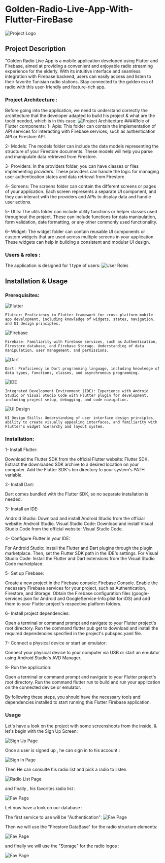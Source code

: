 # Golden-Radio-Live-App-With-Flutter-FireBase
![Project Logo](https://github.com/SBJ2000/Golden-Radio-Live-App-With-Flutter-FireBase/blob/main/Images/Logo.jpg)

## Project Description
"Golden Radio Live App is a mobile application developed using Flutter and Firebase, aimed at providing a convenient and enjoyable radio streaming experience for the elderly. 
With its intuitive interface and seamless integration with Firebase backend, users can easily access and listen to their favorite Tunisian radio stations. 
Stay connected to the golden era of radio with this user-friendly and feature-rich app. 

### Project Architecture :
Before going into the application, we need to understand correctly the architecture that the developer adapted to build his project & what are the toold needed, which is in this case:
![Project Architecture](https://github.com/SBJ2000/Golden-Radio-Live-App-With-Flutter-FireBase/blob/main/Images/Architecture.png)
####Role of Flutter components:
1- Apis: This folder can contain the implementation of API services for interacting with Firebase services, such as authentication API or Firestore API.

2- Models: The models folder can include the data models representing the structure of your Firestore documents. These models will help you parse and manipulate data retrieved from Firestore.

3- Providers: In the providers folder, you can have classes or files implementing providers. These providers can handle the logic for managing user authentication states and data retrieval from Firestore.

4- Screens: The screens folder can contain the different screens or pages of your application. Each screen represents a separate UI component, and they can interact with the providers and APIs to display data and handle user actions.

5- Utils: The utils folder can include utility functions or helper classes used throughout the project. These can include functions for data manipulation, form validation, date formatting, or any other commonly used functionality.

6- Widget: The widget folder can contain reusable UI components or custom widgets that are used across multiple screens in your application. These widgets can help in building a consistent and modular UI design.

### Users & roles :
The application is designed for 1 type of users:
![User Roles](https://github.com/SBJ2000/Golden-Radio-Live-App-With-Flutter-FireBase/blob/main/Images/Roles.png)

## Installation & Usage

### Prerequisites:
![Flutter](https://img.shields.io/badge/Framework-Flutter-blue?logo=flutter)

    Flutter: Proficiency in Flutter framework for cross-platform mobile app development, including knowledge of widgets, states, navigation, and UI design principles.

![Firebase](https://img.shields.io/badge/Backend-Firebase-blue?logo=firebase)

    Firebase: Familiarity with Firebase services, such as Authentication, Firestore database, and Firebase Storage. Understanding of data manipulation, user management, and permissions.

![Dart](https://img.shields.io/badge/Language-Dart-blue?logo=dart)

    Dart: Proficiency in Dart programming language, including knowledge of data types, functions, classes, and asynchronous programming.

![IDE](https://img.shields.io/badge/IDE-Android%20Studio%20%7C%20Visual%20Studio%20Code-blue?logo=android-studio&logoColor=white)

    Integrated Development Environment (IDE): Experience with Android Studio or Visual Studio Code with Flutter plugin for development, including project setup, debugging, and code navigation.

![UI Design](https://img.shields.io/badge/UI%20Design-Principles-blue?logo=material-design)

    UI Design Skills: Understanding of user interface design principles, ability to create visually appealing interfaces, and familiarity with Flutter's widget hierarchy and layout system.

### Installation:
 
 1- Install Flutter:

Download the Flutter SDK from the official Flutter website: Flutter SDK.
Extract the downloaded SDK archive to a desired location on your computer.
Add the Flutter SDK's bin directory to your system's PATH variable.
 
 2- Install Dart:

Dart comes bundled with the Flutter SDK, so no separate installation is needed.
 
 3- Install an IDE:

Android Studio: Download and install Android Studio from the official website: Android Studio.
Visual Studio Code: Download and install Visual Studio Code from the official website: Visual Studio Code.

 4- Configure Flutter in your IDE:

For Android Studio: Install the Flutter and Dart plugins through the plugin marketplace. Then, set the Flutter SDK path in the IDE's settings.
For Visual Studio Code: Install the Flutter and Dart extensions from the Visual Studio Code marketplace.
 
 5- Set up Firebase:

Create a new project in the Firebase console: Firebase Console.
Enable the necessary Firebase services for your project, such as Authentication, Firestore, and Storage.
Obtain the Firebase configuration files (google-services.json for Android and GoogleService-Info.plist for iOS) and add them to your Flutter project's respective platform folders.

 6- Install project dependencies:

Open a terminal or command prompt and navigate to your Flutter project's root directory.
Run the command flutter pub get to download and install the required dependencies specified in the project's pubspec.yaml file.

 7- Connect a physical device or start an emulator:

Connect your physical device to your computer via USB or start an emulator using Android Studio's AVD Manager.

 8- Run the application:

Open a terminal or command prompt and navigate to your Flutter project's root directory.
Run the command flutter run to build and run your application on the connected device or emulator.

By following these steps, you should have the necessary tools and dependencies installed to start running this Flutter Firebase application.

### Usage
Let's have a look on the project with some screenshoots from the inside, & let's begin with the Sign Up Screen:

![Sign Up Page](https://github.com/SBJ2000/Golden-Radio-Live-App-With-Flutter-FireBase/blob/main/Images/SignUp.jpg)

Once a user is signed up , he can sign in to his account : 

![Sign In Page](https://github.com/SBJ2000/Golden-Radio-Live-App-With-Flutter-FireBase/blob/main/Images/SignIn.jpg)

Then He can consulte his radio list and pick a radio to listen:

![Radio List Page](https://github.com/SBJ2000/Golden-Radio-Live-App-With-Flutter-FireBase/blob/main/Images/List.jpg)

and finally , his favorites radio list :

![Fav Page](https://github.com/SBJ2000/Golden-Radio-Live-App-With-Flutter-FireBase/blob/main/Images/Fav.jpg)

Let now have a look on our database :

The first service to use will be "Authentication":
![Fav Page](https://github.com/SBJ2000/Golden-Radio-Live-App-With-Flutter-FireBase/blob/main/Images/Auth.png)

Then we will use the "Firestore DataBase" for the radio structure elements:

![Fav Page](https://github.com/SBJ2000/Golden-Radio-Live-App-With-Flutter-FireBase/blob/main/Images/ListFirebase.png)


and finally we will use the "Storage" for the radio logos :

![Fav Page](https://github.com/SBJ2000/Golden-Radio-Live-App-With-Flutter-FireBase/blob/main/Images/Store.png)
